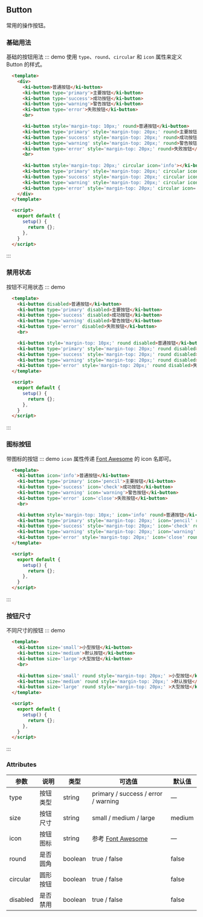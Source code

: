 ## Button
常用的操作按钮。

### 基础用法
基础的按钮用法
::: demo 使用 `type`、`round`、`circular` 和 `icon` 属性来定义 Button 的样式。
```html
  <template>
    <div>
      <ki-button>普通按钮</ki-button>
      <ki-button type='primary'>主要按钮</ki-button>
      <ki-button type='success'>成功按钮</ki-button>
      <ki-button type='warning'>警告按钮</ki-button>
      <ki-button type='error'>失败按钮</ki-button>
      <br>

      <ki-button style='margin-top: 10px;' round>普通按钮</ki-button>
      <ki-button type='primary' style='margin-top: 20px;' round>主要按钮</ki-button>
      <ki-button type='success' style='margin-top: 20px;' round>成功按钮</ki-button>
      <ki-button type='warning' style='margin-top: 20px;' round>警告按钮</ki-button>
      <ki-button type='error' style='margin-top: 20px;' round>失败按钮</ki-button>
      <br>
      
      <ki-button style='margin-top: 20px;' circular icon='info'></ki-button>
      <ki-button type='primary' style='margin-top: 20px;' circular icon='pencil'></ki-button>
      <ki-button type='success' style='margin-top: 20px;' circular icon='check'></ki-button>
      <ki-button type='warning' style='margin-top: 20px;' circular icon='warning'></ki-button>
      <ki-button type='error' style='margin-top: 20px;' circular icon='close'></ki-button>
    </div>
  </template>

  <script>
    export default {
      setup() {
        return {};
      },
    }
  </script>
```
:::

### 禁用状态
按钮不可用状态
::: demo
```html
  <template>
    <ki-button disabled>普通按钮</ki-button>
    <ki-button type='primary' disabled>主要按钮</ki-button>
    <ki-button type='success' disabled>成功按钮</ki-button>
    <ki-button type='warning' disabled>警告按钮</ki-button>
    <ki-button type='error' disabled>失败按钮</ki-button>
    <br>

    <ki-button style='margin-top: 10px;' round disabled>普通按钮</ki-button>
    <ki-button type='primary' style='margin-top: 20px;' round disabled>主要按钮</ki-button>
    <ki-button type='success' style='margin-top: 20px;' round disabled>成功按钮</ki-button>
    <ki-button type='warning' style='margin-top: 20px;' round disabled>警告按钮</ki-button>
    <ki-button type='error' style='margin-top: 20px;' round disabled>失败按钮</ki-button>
  </template>

  <script>
    export default {
      setup() {
        return {};
      },
    }
  </script>
```
:::

### 图标按钮
带图标的按钮
::: demo `icon` 属性传递 [Font Awesome](http://www.fontawesome.com.cn/) 的 icon 名即可。
```html
  <template>
    <ki-button icon='info'>普通按钮</ki-button>
    <ki-button type='primary' icon='pencil'>主要按钮</ki-button>
    <ki-button type='success' icon='check'>成功按钮</ki-button>
    <ki-button type='warning' icon='warning'>警告按钮</ki-button>
    <ki-button type='error' icon='close'>失败按钮</ki-button>
    <br>

    <ki-button style='margin-top: 10px;' icon='info' round>普通按钮</ki-button>
    <ki-button type='primary' style='margin-top: 20px;' icon='pencil' round >主要按钮</ki-button>
    <ki-button type='success' style='margin-top: 20px;' icon='check' round >成功按钮</ki-button>
    <ki-button type='warning' style='margin-top: 20px;' icon='warning' round >警告按钮</ki-button>
    <ki-button type='error' style='margin-top: 20px;' icon='close' round >失败按钮</ki-button>
  </template>

  <script>
    export default {
      setup() {
        return {};
      },
    }
  </script>
```
:::

### 按钮尺寸
不同尺寸的按钮
::: demo
```html
  <template>
    <ki-button size='small'>小型按钮</ki-button>
    <ki-button size='medium'>默认按钮</ki-button>
    <ki-button size='large'>大型按钮</ki-button>
    <br>
    
    <ki-button size='small' round style='margin-top: 20px;' >小型按钮</ki-button>
    <ki-button size='medium' round style='margin-top: 20px;' >默认按钮</ki-button>
    <ki-button size='large' round style='margin-top: 20px;' >大型按钮</ki-button>
  </template>

  <script>
    export default {
      setup() {
        return {};
      },
    }
  </script>
```
:::

### Attributes

| 参数 | 说明 | 类型 | 可选值 | 默认值 |
| --- | ---  | --- | ---   | ---   |
| type | 按钮类型 | string	| primary / success / error / warning | — |
| size | 按钮尺寸 | string | small / medium / large | medium |
| icon | 按钮图标 | string | 参考 [Font Awesome](http://www.fontawesome.com.cn/) | — |
| round | 是否圆角 | boolean | true / false | false |
| circular | 圆形按钮 | boolean | true / false | false |
| disabled | 是否禁用 | boolean | true / false | false |
